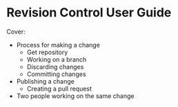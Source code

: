 # Revision Control User Guide

Cover:

- Process for making a change
  - Get repository
  - Working on a branch
  - Discarding changes
  - Committing changes
- Publishing a change
  - Creating a pull request
- Two people working on the same change
